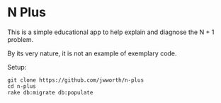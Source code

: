 # N Plus

This is a simple educational app to help explain and diagnose the N + 1 problem.

By its very nature, it is not an example of exemplary code.

Setup:
```
git clone https://github.com/jwworth/n-plus
cd n-plus
rake db:migrate db:populate
```

